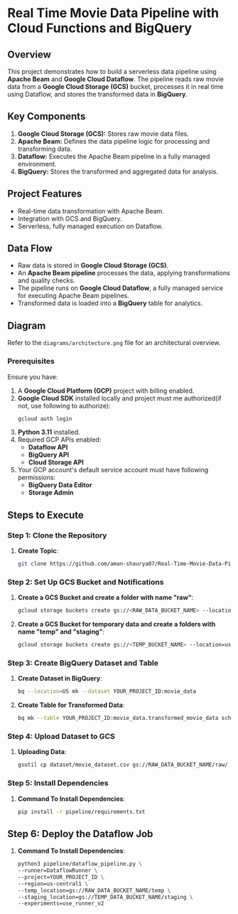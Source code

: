 # Real Time Movie Data Pipeline with Cloud Functions and BigQuery


## Overview
This project demonstrates how to build a serverless data pipeline using **Apache Beam** and **Google Cloud Dataflow**. The pipeline reads raw movie data from a **Google Cloud Storage (GCS)** bucket, processes it in real time using Dataflow, and stores the transformed data in **BigQuery**.

## Key Components
1. **Google Cloud Storage (GCS):** Stores raw movie data files.
2. **Apache Beam:** Defines the data pipeline logic for processing and transforming data.
3. **Dataflow:** Executes the Apache Beam pipeline in a fully managed environment.
4. **BigQuery:** Stores the transformed and aggregated data for analysis.

## Project Features
- Real-time data transformation with Apache Beam.
- Integration with GCS and BigQuery.
- Serverless, fully managed execution on Dataflow.


## Data Flow
- Raw data is stored in **Google Cloud Storage (GCS)**.
- An **Apache Beam pipeline** processes the data, applying transformations and quality checks.
- The pipeline runs on **Google Cloud Dataflow**, a fully managed service for executing Apache Beam pipelines.
- Transformed data is loaded into a **BigQuery** table for analytics.

## Diagram
Refer to the `diagrams/architecture.png` file for an architectural overview.

### **Prerequisites**
Ensure you have:
1. A **Google Cloud Platform (GCP)** project with billing enabled.
2. **Google Cloud SDK** installed locally and project must me authorized(if not, use following to authorize):
    ```bash
    gcloud auth login
    ```
3. **Python 3.11** installed.
4. Required GCP APIs enabled:
   - **Dataflow API**
   - **BigQuery API**
   - **Cloud Storage API**
5. Your GCP account's default service account must have following permissions:
   - **BigQuery Data Editor**
   - **Storage Admin**

## Steps to Execute

### Step 1: Clone the Repository
1. **Create Topic**:
    ```bash
    git clone https://github.com/aman-shaurya07/Real-Time-Movie-Data-Pipeline-with-Cloud-Functions-and-BigQuery.git
    ```

### Step 2: Set Up GCS Bucket and Notifications
1. **Create a GCS Bucket and create a folder with name "raw"**:
    ```bash
    gcloud storage buckets create gs://<RAW_DATA_BUCKET_NAME> --location=us-central1
    ```
2. **Create a GCS Bucket for temporary data and create a folders with name "temp" and "staging"**:
    ```bash
    gcloud storage buckets create gs://<TEMP_BUCKET_NAME> --location=us-central1
    ```


### Step 3: Create BigQuery Dataset and Table
1. **Create Dataset in BigQuery**:
    ```bash
    bq --location=US mk --dataset YOUR_PROJECT_ID:movie_data
    ```

2. **Create Table for Transformed Data**:
    ```bash
    bq mk --table YOUR_PROJECT_ID:movie_data.transformed_movie_data schema.json
    ```

### Step 4: Upload Dataset to GCS
1. **Uploading Data**:
    ```bash
    gsutil cp dataset/movie_dataset.csv gs://RAW_DATA_BUCKET_NAME/raw/
    ```

### Step 5: Install Dependencies
1. **Command To Install Dependencies**:
    ```bash
    pip install -r pipeline/requirements.txt
    ```

##  Step 6: Deploy the Dataflow Job
1. **Command To Install Dependencies**:
    ```bash
    python3 pipeline/dataflow_pipeline.py \
    --runner=DataflowRunner \
    --project=YOUR_PROJECT_ID \
    --region=us-central1 \
    --temp_location=gs://RAW_DATA_BUCKET_NAME/temp \
    --staging_location=gs://TEMP_DATA_BUCKET_NAME/staging \
    --experiments=use_runner_v2
    ```


